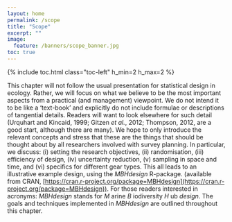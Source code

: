 ```yaml
---
layout: home
permalink: /scope
title: "Scope"
excerpt: ""
image:
  feature: /banners/scope_banner.jpg
toc: true
---
```

{% include toc.html class="toc-left" h_min=2 h_max=2 %}

This chapter will not follow the usual presentation for statistical design in ecology. Rather, we will focus on what we believe to be the most important aspects from a practical (and management) viewpoint. We do not intend it to be like a ‘text-book’ and explicitly do not include formulae or descriptions of tangential details. Readers will want to look elsewhere for such detail (Urquhart and Kincaid, 1999; Gitzen _et al._, 2012; Thompson, 2012, are a good start, although there are many). We hope to only introduce the relevant concepts and stress that these are the things that should be thought about by all researchers involved with survey planning. In particular, we discuss: (i) setting the research objectives, (ii) randomisation, (iii) efficiency of design, (iv) uncertainty reduction, (v) sampling in space and time, and (vi) specifics for different gear types. This all leads to an illustrative example design, using the _MBHdesign_ R-package. (available from CRAN, [https://cran.r-project.org/package=MBHdesign](https://cran.r-project.org/package=MBHdesign)). For those readers interested in acronyms: _MBHdesign_ stands for _M_ arine _B_ iodiversity _H_ ub _design_. The goals and techniques implemented in _MBHdesign_ are outlined throughout this chapter.